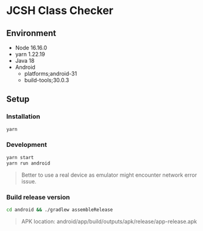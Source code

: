 # JCSH Class Checker

## Environment

- Node 16.16.0
- yarn 1.22.19
- Java 18
- Android
  - platforms;android-31
  - build-tools;30.0.3

## Setup

### Installation

```bash
yarn
```

### Development

```bash
yarn start
yarn run android
```

> Better to use a real device as emulator might encounter network error issue.

### Build release version

```bash
cd android && ./gradlew assembleRelease
```

> APK location: android/app/build/outputs/apk/release/app-release.apk
